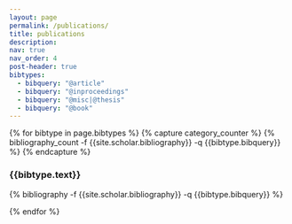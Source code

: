 ```yaml
---
layout: page
permalink: /publications/
title: publications
description:
nav: true
nav_order: 4
post-header: true
bibtypes:
  - bibquery: "@article"
  - bibquery: "@inproceedings"
  - bibquery: "@misc|@thesis"
  - bibquery: "@book"
---
```


{% for bibtype in page.bibtypes %}
{% capture category_counter %}
{% bibliography_count -f {{site.scholar.bibliography}} -q {{bibtype.bibquery}} %}
{% endcapture %}

  <div style="counter-reset:bibitem {{ category_counter | plus:1 }}">
  <div class="publications">
  <h3 class="type">{{bibtype.text}}</h3>
    {% bibliography -f {{site.scholar.bibliography}} -q {{bibtype.bibquery}} %}
  </div>

{% endfor %}
